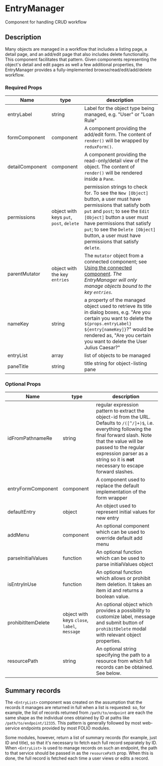 # EntryManager
Component for handling CRUD workflow

## Description
Many objects are managed in a workflow that includes a listing page, a
detail page, and an add/edit page that also includes delete functionality.
This component facilitates that pattern. Given components representing the
object's detail and edit pages as well a few additional properties, the
EntryManager provides a fully-implemented browse/read/edit/add/delete workflow.

### Required Props
Name | type | description
--- | --- | ---
entryLabel | string | Label for the object type being managed, e.g. "User" or "Loan Rule"
formComponent | component | A component providing the add/edit form. The content of `render()` will be wrapped by `reduxForm()`.
detailComponent | component | A component providing the read-only/detail view of the object. The content of `render()` will be rendered inside a `Pane`.
permissions | object with keys `put`, `post`, `delete` | permission strings to check for. To see the `New [Object]` button, a user must have permissions that satisfy both `put` and `post`; to see the `Edit [Object]` button a user must have permissions that satisfy `put`; to see the `Delete [Object]` button, a user must have permissions that satisfy `delete`.
parentMutator | object with the key `entries`| The `mutator` object from a connected component; see [Using the connected component](https://github.com/folio-org/stripes-connect/blob/master/doc/api.md#using-the-connected-component). *The EntryManager will only manage objects bound to the key `entries`.*
nameKey | string | a property of the managed object used to retrieve its title in dialog boxes, e.g. "Are you certain you want to delete the `${props.entryLabel}` `${entry[nameKey]}`?" would be rendered as, "Are you certain you want to delete the User Julius Caesar?"
entryList | array | list of objects to be managed
paneTitle | string | title string for object-listing pane

### Optional Props
Name | type | description
--- | --- | ---
idFromPathnameRe | string | regular expression pattern to extract the object-id from the URL. Defaults to `/([^/]+)$`, i.e. everything following the final forward slash. Note that the value will be passed to the regular expression parser as a string so it is **not** necessary to escape forward slashes.
entryFormComponent | component | A component used to replace the default implementation of the form wrapper
defaultEntry | object | An object used to represent initial values for new entry
addMenu | component | An optional component which can be used to override default add menu
parseInitialValues | function | An optional function which can be used to parse initialValues object
isEntryInUse | function | An optional function which allows or prohibit item deletion. It takes an item id and returns a boolean value. 
prohibitItemDelete | object with keys `close`, `label`, `message` | An optional object which provides a possibility to customize label, message and submit button of `prohibitDelete` modal with relevant object properties. 
resourcePath | string | An optional string specifying the path to a resource from which full records can be obtained. See below.

## Summary records

The `<EntryList>` component was created on the assumption that the records it manages are returned in full when a list is requested: so, for example, the list of records returned from `/path/to/endpoint` are each the same shape as the individual ones obtained by ID at paths like `/path/to/endpoint/12335`. This pattern is generally followed by most web-service endpoints provided by most FOLIO modules.

Some modules, however, return a list of summary records (for example, just ID and title), so that it's necessary to fetch each full record separately by ID. When `<EntryList>` is used to manage records on such an endpoint, the path to that service should be passed in as the `resourcePath` prop. When this is done, the full record is fetched each time a user views or edits a record.


